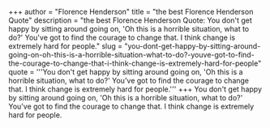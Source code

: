 +++
author = "Florence Henderson"
title = "the best Florence Henderson Quote"
description = "the best Florence Henderson Quote: You don't get happy by sitting around going on, 'Oh this is a horrible situation, what to do?' You've got to find the courage to change that. I think change is extremely hard for people."
slug = "you-dont-get-happy-by-sitting-around-going-on-oh-this-is-a-horrible-situation-what-to-do?-youve-got-to-find-the-courage-to-change-that-i-think-change-is-extremely-hard-for-people"
quote = '''You don't get happy by sitting around going on, 'Oh this is a horrible situation, what to do?' You've got to find the courage to change that. I think change is extremely hard for people.'''
+++
You don't get happy by sitting around going on, 'Oh this is a horrible situation, what to do?' You've got to find the courage to change that. I think change is extremely hard for people.
